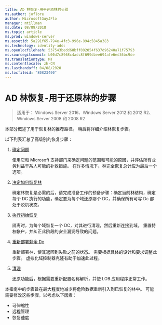 ```yaml
---
title: AD 林恢复-用于还原林的步骤
ms.author: joflore
author: MicrosoftGuyJFlo
manager: mtillman
ms.date: 08/09/2018
ms.topic: article
ms.prod: windows-server
ms.assetid: 5a291f65-794e-4fc3-996e-094c5845a383
ms.technology: identity-adds
ms.openlocfilehash: 537543bedd68bff002054f637d96240a71f75793
ms.sourcegitcommit: b00d7c8968c4adc8f699dbee694afe6ed36bc9de
ms.translationtype: MT
ms.contentlocale: zh-CN
ms.lasthandoff: 04/08/2020
ms.locfileid: "80823400"
---
```

# <a name="ad-forest-recovery---steps-for-restoring-the-forest"></a>AD 林恢复-用于还原林的步骤

>适用于： Windows Server 2016、Windows Server 2012 和 2012 R2、Windows Server 2008 和 2008 R2

本部分概述了用于恢复林的推荐路径。 稍后将详细介绍林恢复步骤。  
  
以下列表汇总了高级别的恢复步骤：  
  
1. [确定问题](AD-Forest-Recovery-Identify-the-Problem.md)  

   使用它和 Microsoft 支持部门来确定问题的范围和可能的原因，并评估所有业务利益干系人可能的补救措施。 在许多情况下，林完全恢复总计应为最后一个选项。  
  
2. [决定如何恢复林](AD-Forest-Recovery-Determine-how-to-Recover.md)  

   确定林恢复是必需的后，请完成准备工作的预备步骤：确定当前林结构，确定每个 DC 执行的功能，确定要为每个域还原哪个 DC，并确保所有可写 Dc 都处于脱机状态。  

3. [执行初始恢复](AD-Forest-Recovery-Perform-initial-recovery.md)  

   隔离时，为每个域恢复一个 DC，对其进行清理，然后重新连接到域。 重置特权帐户，并纠正此阶段的安全漏洞导致的问题。  
  
4. [重新部署剩余 Dc](AD-Forest-Recovery-Restore-Additional-DCs.md)  

   重新部署林，使其返回到失败之前的状态。 需要根据具体的设计和要求调整此步骤。 虚拟化域控制器克隆有助于加速此过程。  

5. [清理](AD-Forest-Recovery-Cleanup.md)  

   还原功能后，根据需要重新配置名称解析，并使 LOB 应用程序正常工作。  

本指南中的步骤旨在最大程度地减少将危险数据重新引入到已恢复的林中。 可能需要修改这些步骤，以考虑以下因素：  
  
- 可伸缩性  
- 远程管理  
- 恢复速度  
